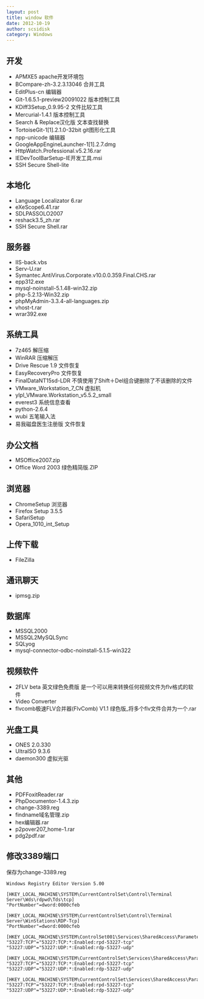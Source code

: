 ```yaml
---
layout: post
title: window 软件
date: 2012-10-19
author: scsidisk
category: Windows
---
```


## 开发

- APMXE5 apache开发环境包
- BCompare-zh-3.2.3.13046 合并工具
- EditPlus-cn 编辑器
- Git-1.6.5.1-preview20091022 版本控制工具
- KDiff3Setup_0.9.95-2 文件比较工具
- Mercurial-1.4.1 版本控制工具
- Search & Replace汉化版 文本查找替换
- TortoiseGit-1[1].2.1.0-32bit git图形化工具
- npp-unicode 编辑器
- GoogleAppEngineLauncher-1[1].2.7.dmg
- HttpWatch.Professional.v5.2.16.rar
- IEDevToolBarSetup-IE开发工具.msi
- SSH Secure Shell-lite

## 本地化

- Language Localizator 6.rar
- eXeScope6.41.rar
- SDLPASSOLO2007
- reshack3.5_zh.rar
- SSH Secure Shell.rar

## 服务器

- IIS-back.vbs
- Serv-U.rar
- Symantec.AntiVirus.Corporate.v10.0.0.359.Final.CHS.rar
- epp312.exe
- mysql-noinstall-5.1.48-win32.zip
- php-5.2.13-Win32.zip
- phpMyAdmin-3.3.4-all-languages.zip
- vhost-t.rar
- wrar392.exe

## 系统工具

- 7z465 解压缩
- WinRAR 压缩解压
- Drive Rescue  1.9 文件恢复
- EasyRecoveryPro 文件恢复
- FinalDataNT15sd-LDR 不慎使用了Shift＋Del组合键删除了不该删除的文件
- VMware\_Workstation\_7\_CN 虚拟机
- ylpl\_VMware.Workstation\_v5.5.2\_small
- everest3 系统信息查看
- python-2.6.4 
- wubi 五笔输入法
- 易我磁盘医生注册版 文件恢复

## 办公文档

- MSOffice2007.zip
- Office Word 2003 绿色精简版.ZIP


## 浏览器

- ChromeSetup 浏览器
- Firefox Setup 3.5.5 
- SafariSetup
- Opera\_1010\_int\_Setup

## 上传下载

- FileZilla

## 通讯聊天

- ipmsg.zip

## 数据库

- MSSQL2000
- MSSQL2MySQLSync
- SQLyog
- mysql-connector-odbc-noinstall-5.1.5-win322

## 视频软件

- 2FLV beta 英文绿色免费版 是一个可以用来转换任何视频文件为flv格式的软件
- Video Converter
- flvcomb极速FLV合并器(FlvComb) V1.1 绿色版_将多个flv文件合并为一个.rar

## 光盘工具

- ONES 2.0.330
- UltraISO 9.3.6
- daemon300 虚拟光驱

## 其他

- PDFFoxitReader.rar
- PhpDocumentor-1.4.3.zip
- change-3389.reg
- findname域名管理.zip
- hex编辑器.rar
- p2pover207_home-1.rar
- pdg2pdf.rar

## 修改3389端口

保存为change-3389.reg

```
Windows Registry Editor Version 5.00

[HKEY_LOCAL_MACHINE\SYSTEM\CurrentControlSet\Control\Terminal Server\Wds\rdpwd\Tds\tcp]
"PortNumber"=dword:0000cfeb

[HKEY_LOCAL_MACHINE\SYSTEM\CurrentControlSet\Control\Terminal Server\WinStations\RDP-Tcp]
"PortNumber"=dword:0000cfeb

[HKEY_LOCAL_MACHINE\SYSTEM\ControlSet001\Services\SharedAccess\Parameters\FirewallPolicy\StandardProfile\GloballyOpenPorts\List]
"53227:TCP"="53227:TCP:*:Enabled:rpd-53227-tcp"
"53227:UDP"="53227:UDP:*:Enabled:rdp-53227-udp"

[HKEY_LOCAL_MACHINE\SYSTEM\CurrentControlSet\Services\SharedAccess\Parameters\FirewallPolicy\StandardProfile\GloballyOpenPorts\List]
"53227:TCP"="53227:TCP:*:Enabled:rpd-53227-tcp"
"53227:UDP"="53227:UDP:*:Enabled:rdp-53227-udp"

[HKEY_LOCAL_MACHINE\SYSTEM\CurrentControlSet\Services\SharedAccess\Parameters\FirewallPolicy\StandardProfile\GloballyOpenPorts\List]
"53227:TCP"="53227:TCP:*:Enabled:rpd-53227-tcp"
"53227:UDP"="53227:UDP:*:Enabled:rdp-53227-udp"
```




